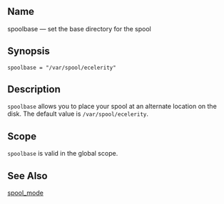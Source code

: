 <a name="conf.ref.spoolbase"></a>
## Name

spoolbase — set the base directory for the spool

## Synopsis

`spoolbase = "/var/spool/ecelerity"`

<a name="idp26731248"></a>
## Description

`spoolbase` allows you to place your spool at an alternate location on the disk. The default value is `/var/spool/ecelerity`.

<a name="idp26734016"></a>
## Scope

`spoolbase` is valid in the global scope.

<a name="idp26736272"></a>
## See Also

[spool_mode](conf.ref.spool_mode.php "spool_mode")
